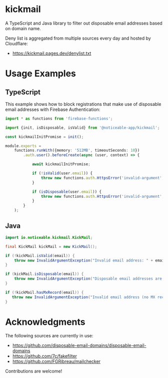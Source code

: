 # kickmail

A TypeScript and Java library to filter out disposable email addresses based on domain name.

Deny list is aggregated from multiple sources every day and hosted by Cloudflare:

  - https://kickmail.pages.dev/denylist.txt

# Usage Examples

## TypeScript

This example shows how to block registrations that make use of disposable email addresses with Firebase Authentication:

```typescript
import * as functions from 'firebase-functions';

import {init, isDisposable, isValid} from '@noticeable-app/kickmail';

const kickmailInitPromise = init();

module.exports =
    functions.runWith({memory: '512MB', timeoutSeconds: 10})
        .auth.user().beforeCreate(async (user, context) => {

            await kickmailInitPromise;

            if (!isValid(user.email)) {
                throw new functions.auth.HttpsError('invalid-argument', 'Invalid email address.');
            }

            if (isDisposable(user.email)) {
                throw new functions.auth.HttpsError('invalid-argument', 'Disposable email addresses are not allowed.');
            }
        }
    );
```

## Java

```java
import io.noticeable.kickmail.KickMail;

final KickMail kickMail = new KickMail();

if (!kickMail.isValid(email)) {
    throw new InvalidArgumentException("Invalid email address: " + email);
}

if (kickMail.isDisposable(email)) {
    throw new InvalidArgumentException("Disposable email addresses are not allowed: " + email);
}

if (!kickMail.hasMxRecord(email)) {
   throw new InvalidArgumentException("Invalid email address (no MX record): " + email);
}
```

# Acknowledgments

The following sources are currently in use:

  - https://github.com/disposable-email-domains/disposable-email-domains
  - https://github.com/7c/fakefilter
  - https://github.com/FGRibreau/mailchecker

Contributions are welcome!
